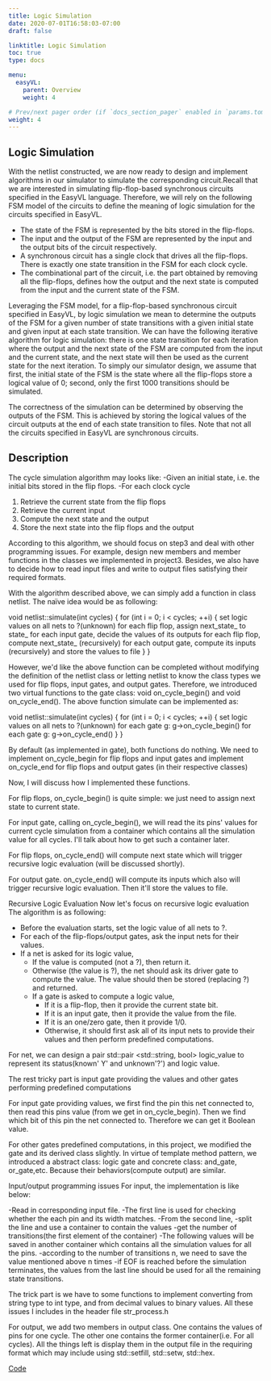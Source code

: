 ```yaml
---
title: Logic Simulation
date: 2020-07-01T16:58:03-07:00
draft: false

linktitle: Logic Simulation
toc: true
type: docs

menu:
  easyVL:
    parent: Overview
    weight: 4

# Prev/next pager order (if `docs_section_pager` enabled in `params.toml`)
weight: 4
---
```



## Logic Simulation

With the netlist constructed, we are now ready to design and implement algorithms in our simulator to simulate the corresponding circuit.Recall that we are interested in simulating flip-flop-based synchronous circuits specified in the EasyVL language. Therefore, we will rely on the following FSM model of the circuits to define the meaning of logic simulation for the circuits specified in EasyVL.
* The state of the FSM is represented by the bits stored in the flip-flops.
* The input and the output of the FSM are represented by the input and the output
bits of the circuit respectively.
* A synchronous circuit has a single clock that drives all the flip-flops. There is
exactly one state transition in the FSM for each clock cycle.
* The combinational part of the circuit, i.e. the part obtained by removing all the flip-flops, defines how the output and the next state is computed from the input
and the current state of the FSM.

Leveraging the FSM model, for a flip-flop-based synchronous circuit specified in EasyVL, by logic simulation we mean to determine the outputs of the FSM for a given number of state transitions with a given initial state and given input at each state transition. We can have the following iterative algorithm for logic simulation: there is one state transition for each iteration where the output and the next state of the FSM are computed from the input and the current state, and the next state will then be used as the current state for the next iteration. To simply our simulator design, we assume that first, the initial state of the FSM is the state where all the flip-flops store a logical value of 0; second, only the first 1000 transitions should be simulated.

The correctness of the simulation can be determined by observing the outputs of the FSM. This is achieved by storing the logical values of the circuit outputs at the end of each state transition to files. Note that not all the circuits specified in EasyVL are synchronous circuits.

## Description

The cycle simulation algorithm may looks like:
	-Given an initial state, i.e. the initial bits stored in the flip flops.
	-For each clock cycle
1.	Retrieve the current state from the flip flops
2.	Retrieve the current input
3.	Compute the next state and the output
4.	Store the next state into the flip flops and the output

According to this algorithm, we should focus on step3 and deal with other programming issues. For example, design new members and member functions in the classes we implemented in project3. Besides, we also have to decide how to read input files and write to output files satisfying their required formats.

With the algorithm described above, we can simply add a function in class netlist. The naïve idea would be as following:

void netlist::simulate(int cycles)
{
	for (int i = 0; i < cycles; ++i)
	{
		set logic values on all nets to ?(unknown)
		for each flip flop, assign next_state_ to state_
		for each input gate, decide the values of its outputs
		for each flip flop, compute next_state_ (recursively)
		for each output gate, compute its inputs (recursively)
		and store the values to file
	}
}

However, we'd like the above function can be completed without modifying the definition of the netlist class or letting netlist to know the class types we used for flip flops, input gates, and output gates. Therefore, we introduced two virtual functions to the gate class: void on_cycle_begin() and void on_cycle_end(). The above function simulate can be implemented as:

void netlist::simulate(int cycles)
{
	for (int i = 0; i < cycles; ++i)
	{
		set logic values on all nets to ?(unknown)
		for each gate g:
		g->on_cycle_begin()
		for each gate g:
		g->on_cycle_end()
	}
}

By default (as implemented in gate), both functions do nothing. We need to implement on_cycle_begin for flip flops and input gates and implement on_cycle_end for flip flops and output gates (in their respective classes)

Now, I will discuss how I implemented these functions.

For flip flops, on_cycle_begin() is quite simple: we just need to assign next state to current state.

For input gate, calling on_cycle_begin(),  we will read the its pins' values for current cycle simulation from a container which contains all the simulation value for all cycles. I'll talk about how to get such a container later.

For flip flops, on_cycle_end() will compute next state which will trigger recursive logic evaluation (will be discussed shortly).

For output gate. on_cycle_end() will compute its inputs which also will trigger recursive logic evaluation. Then it'll store the values to file.

Recursive Logic Evaluation
Now let's focus on recursive logic evaluation
The algorithm is as following:
* Before the evaluation starts, set the logic value of all nets to ?.
* For each of the flip-flops/output gates, ask the input nets for their values.
* If a net is asked for its logic value,
	* If the value is computed (not a ?), then return it.
	* Otherwise (the value is ?), the net should ask its driver gate to
		compute the value. The value should then be stored (replacing
		?) and returned.
	* If a gate is asked to compute a logic value,
		* If it is a flip-flop, then it provide the current state bit.
		* If it is an input gate, then it provide the value from the file.
		* If it is an one/zero gate, then it provide 1/0.
		* Otherwise, it should first ask all of its input nets to provide
		their values and then perform predefined computations.

For net, we can design a pair std::pair <std::string, bool> logic_value to represent its status(known' Y' and unknown'?') and logic value.

The rest tricky part is input gate providing the values and other gates performing predefined computations

For input gate providing values, we first find the pin this net connected to, then read this pins value (from we get in on_cycle_begin). Then we find which bit of this pin the net connected to. Therefore we can get it Boolean value.

For other gates predefined computations, in this project, we modified the gate and its derived class slightly. In virtue of template method pattern, we introduced a abstract class: logic gate and concrete class: and_gate, or_gate,etc. Because their behaviors(compute output) are similar.

Input/output programming issues
For input, the implementation is like below:

-Read in corresponding input file.
-The first line is used for checking whether the each pin and its width matches.
-From the second line,
	-split the line and use a container to contain the values
	-get the number of transitions(the first element of the container)
	-The following values will be saved in another container which contains all the simulation values for all the pins.
	-according to the number of transitions n, we need to save the value mentioned above n times
	-if EOF is reached before the simulation terminates, the values from the last line should be used for all the remaining state transitions.

The trick part is we have to some functions to implement converting from string type to int type, and from decimal values to binary values. All these issues I includes in the header file str_process.h

For output, we add two members in output class. One contains the values of pins for one cycle. The other one contains the former container(i.e. For all cycles). All the things left is display them in the output file in the requiring format which may include using std::setfill, std::setw, std::hex.

[Code](https://github.com/xiaomuliu/EasyVLsimulator/tree/master/LogicSimulation)